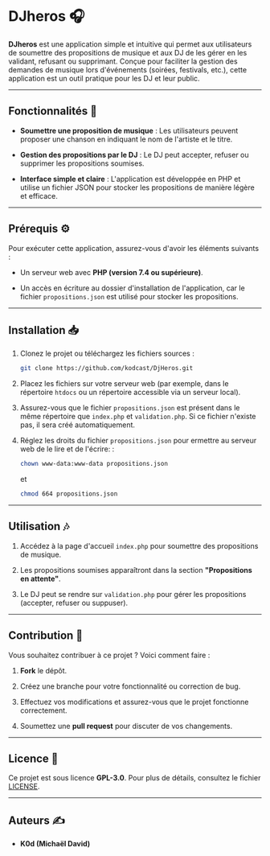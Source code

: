 # DJheros 🎧

**DJheros** est une application simple et intuitive qui permet aux utilisateurs de soumettre des propositions de musique et aux DJ de les gérer en les validant, refusant ou supprimant. Conçue pour faciliter la gestion des demandes de musique lors d'événements (soirées, festivals, etc.), cette application est un outil pratique pour les DJ et leur public.

----------

## Fonctionnalités 🚀

-   **Soumettre une proposition de musique** : Les utilisateurs peuvent proposer une chanson en indiquant le nom de l'artiste et le titre.
    
-   **Gestion des propositions par le DJ** : Le DJ peut accepter, refuser ou supprimer les propositions soumises.
    
-   **Interface simple et claire** : L'application est développée en PHP et utilise un fichier JSON pour stocker les propositions de manière légère et efficace.
    

----------

## Prérequis ⚙️

Pour exécuter cette application, assurez-vous d'avoir les éléments suivants :

-   Un serveur web avec **PHP (version 7.4 ou supérieure)**.
    
-   Un accès en écriture au dossier d'installation de l'application, car le fichier `propositions.json` est utilisé pour stocker les propositions.
    

----------

## Installation 📥

1.  Clonez le projet ou téléchargez les fichiers sources :
    
    ```bash
    git clone https://github.com/kodcast/DjHeros.git
    ```
    
2.  Placez les fichiers sur votre serveur web (par exemple, dans le répertoire `htdocs` ou un répertoire accessible via un serveur local).
    
3.  Assurez-vous que le fichier `propositions.json` est présent dans le même répertoire que `index.php` et `validation.php`. Si ce fichier n'existe pas, il sera créé automatiquement.
    
4.  Réglez les droits du fichier `propositions.json` pour ermettre au serveur web de le lire et de l'écrire: :
    
    ```bash
    chown www-data:www-data propositions.json
    ```
     et
    
    ```bash
    chmod 664 propositions.json
    ```   

----------

## Utilisation 🎶

1.  Accédez à la page d'accueil `index.php` pour soumettre des propositions de musique.
    
2.  Les propositions soumises apparaîtront dans la section **"Propositions en attente"**.
    
3.  Le DJ peut se rendre sur `validation.php` pour gérer les propositions (accepter, refuser ou suppuser).
    

----------

## Contribution 🤝

Vous souhaitez contribuer à ce projet ? Voici comment faire :

1.  **Fork** le dépôt.
    
2.  Créez une branche pour votre fonctionnalité ou correction de bug.
    
3.  Effectuez vos modifications et assurez-vous que le projet fonctionne correctement.
    
4.  Soumettez une **pull request** pour discuter de vos changements.
    

----------

## Licence 📜

Ce projet est sous licence **GPL-3.0**. Pour plus de détails, consultez le fichier [LICENSE](https://github.com/kodcast/DjHeros/commit/08911305ee43a7fcc27e7de139b74f3cd927bccc).

----------

## Auteurs ✍️

-   **K0d (Michaël David)**


